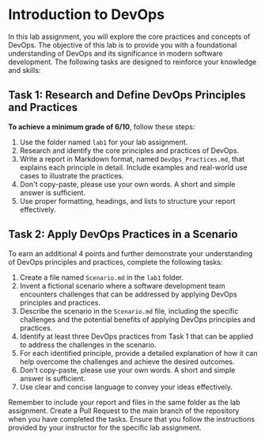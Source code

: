 # Introduction to DevOps

In this lab assignment, you will explore the core practices and concepts of DevOps. The objective of this lab is to provide you with a foundational understanding of DevOps and its significance in modern software development. The following tasks are designed to reinforce your knowledge and skills:

## Task 1: Research and Define DevOps Principles and Practices

**To achieve a minimum grade of 6/10**, follow these steps:

1. Use the folder named `lab1` for your lab assignment.
2. Research and identify the core principles and practices of DevOps.
3. Write a report in Markdown format, named `DevOps_Practices.md`, that explains each principle in detail. Include examples and real-world use cases to illustrate the practices.
4. Don't copy-paste, please use your own words. A short and simple answer is sufficient.
5. Use proper formatting, headings, and lists to structure your report effectively.

## Task 2: Apply DevOps Practices in a Scenario

To earn an additional 4 points and further demonstrate your understanding of DevOps principles and practices, complete the following tasks:

1. Create a file named `Scenario.md` in the `lab1` folder.
2. Invent a fictional scenario where a software development team encounters challenges that can be addressed by applying DevOps principles and practices.
3. Describe the scenario in the `Scenario.md` file, including the specific challenges and the potential benefits of applying DevOps principles and practices.
4. Identify at least three DevOps practices from Task 1 that can be applied to address the challenges in the scenario.
5. For each identified principle, provide a detailed explanation of how it can help overcome the challenges and achieve the desired outcomes.
6. Don't copy-paste, please use your own words. A short and simple answer is sufficient.
7. Use clear and concise language to convey your ideas effectively.

Remember to include your report and files in the same folder as the lab assignment. Create a Pull Request to the main branch of the repository when you have completed the tasks. Ensure that you follow the instructions provided by your instructor for the specific lab assignment.

